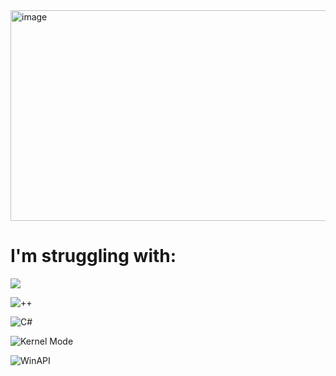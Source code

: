 <img width="742" height="337" alt="image" src="https://github.com/user-attachments/assets/8f10fe5d-b947-4c16-ade0-79ec934df13a" />

# I'm struggling with:
<!-- C -->
![](https://img.shields.io/badge/C-Language-%2300599C?style=for-the-badge&logo=c&logoColor=white)

<!-- C++ -->
![++](https://img.shields.io/badge/C++-Language-%23005F9C?style=for-the-badge&logo=c%2B%2B&logoColor=white)

<!-- C# -->
![C#](https://img.shields.io/badge/C%23-Language-%23239120?style=for-the-badge&logo=c-sharp&logoColor=white)

![Kernel Mode](https://img.shields.io/badge/Mode-Kernel%20Mode-red?style=for-the-badge&logo=windows&logoColor=white)

![WinAPI](https://img.shields.io/badge/API-WinAPI-blue?style=for-the-badge&logo=windows&logoColor=white)

